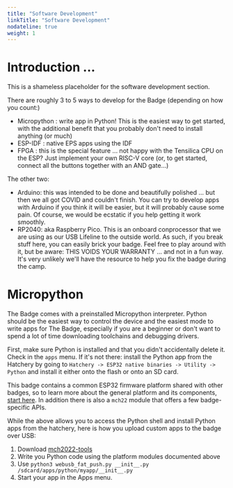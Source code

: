 ```yaml
---
title: "Software Development"
linkTitle: "Software Development"
nodateline: true
weight: 1
---
```



# Introduction ...

This is a shameless placeholder for the software development section.

There are roughly 3 to 5 ways to develop for the Badge (depending on how
you count:)

- Micropython : write app in Python! This is the easiest way to get
  started, with the additional benefit that you probably don't need
  to install anything (or much)
- ESP-IDF : native EPS apps using the IDF
- FPGA : this is the special feature ... not happy with the Tensilica
  CPU on the ESP? Just implement your own RISC-V core (or, to get
  started, connect all the buttons together with an AND gate...)

The other two:

- Arduino: this was intended to be done and beautifully polished ... but
  then we all got COVID and couldn't finish. You can try to develop apps
  with Arduino if you think it will be easier, but it will probably
  cause some pain. Of course, we would be ecstatic if you help getting
  it work smoothly.
- RP2040: aka Raspberry Pico. This is an onboard conprocessor that we
  are using as our USB Lifeline to the outside world. As such, if you
  break stuff here, you can easily brick your badge. Feel free to play
  around with it, but be aware: THIS VOIDS YOUR WARRANTY ... and not in
  a fun way. It's very unlikely we'll have the resource to help you fix
  the badge during the camp.


# Micropython

The Badge comes with a preinstalled Micropython interpreter. Python
should be the easiest way to control the device and the easiest mode to
write apps for The Badge, especially if you are a beginner or don't want
to spend a lot of time downloading toolchains and debugging drivers.

First, make sure Python is installed and that you didn't accidentally
delete it. Check in the `apps` menu. If it's not there: install the
Python app from the Hatchery by going to `Hatchery -> ESP32 native
binaries -> Utility -> Python` and install it either onto the flash or
onto an SD card.

This badge contains a common ESP32 firmware platform shared with other
badges, so to learn more about the general platform and its components,
[start
here](../../../esp32-platform-firmware/esp32-app-development/getting-started/first_egg/).
In addition there is also a `mch22` module that offers a few
badge-specific APIs.

While the above allows you to access the Python shell and install Python
apps from the hatchery, here is how you upload custom apps to the badge
over USB:

1. Download [mch2022-tools](https://github.com/badgeteam/mch2022-tools/archive/refs/heads/master.zip)
2. Write you Python code using the platform modules documented above
3. Use `python3 webusb_fat_push.py __init__.py /sdcard/apps/python/myapp/__init__.py`
4. Start your app in the Apps menu.



